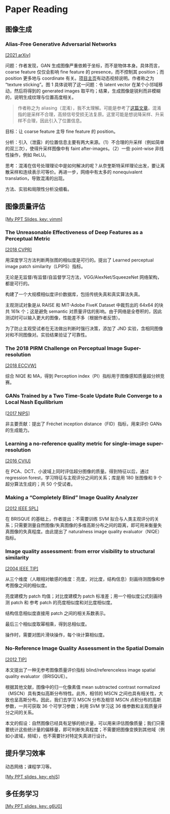 # Paper Reading

## 图像生成

### Alias-Free Generative Adversarial Networks

[[2021 arXiv]](https://arxiv.org/abs/2106.12423)

问题：作者发现，GAN 生成图像严重依赖于坐标，而不是物体本身。具体而言，coarse feature 仅仅会影响 fine feature 的 presence，而不控制其 position；而 position 更多地与 coordinate 有关。[项目主页](https://nvlabs.github.io/alias-free-gan/)有动态视频说明。作者称之为 “texture sticking”。图 1 具体说明了这一问题：令 latent vector 在某个小邻域移动，然后将得到的 generated images 取平均；结果，生成图像是锐利而非模糊的，说明生成纹理与位置高度相关。

> 作者称之为 aliasing（混淆），我不太理解。可能是参考了[这篇文章](https://arxiv.org/abs/2008.09604)。混淆指的是采样不合理，高频信号受损无法复原。这里可能是想说降采样、升采样不合理，因此引入了位置信息。

目标：让 coarse feature 主导 fine feature 的 position。

分析：引入（泄露）的位置信息主要有两大来源。（1）不合理的升采样（例如简单的双三次），使得升采样图像中有 faint after-images。（2）一些 point-wise 非线性操作，例如 ReLU。

思考：混淆在信号处理理论中是如何解决的呢？从奈奎斯特采样理论出发，要让离散采样和连续表示可等价。再进一步，网络中有太多的 nonequivalent translation，导致混淆的出现。

方法、实验和局限性分析没细看。

## 图像质量评估

[[My PPT Slides, key: vimm]](https://mq1zrs2eey.feishu.cn/file/boxcnm3JkfyPeZISS7a0Iyzkisb)

### The Unreasonable Effectiveness of Deep Features as a Perceptual Metric

[[2018 CVPR]](https://arxiv.org/abs/1801.03924)

用深度学习方法判断两张图的相似度是可行的。提出了 Learned perceptual image patch similarity（LPIPS）指标。

无论是无监督/有监督/自监督学习方法，VGG/AlexNet/SqueezeNet 网络架构，都是可行的。

构建了一个大规模相似度评价数据库，包括传统失真和真实算法失真。

主观测试对象是从 RAISE 和 MIT-Adobe FiveK Dataset 中裁剪出的 64x64 的块共 161k 个；这是避免 semantic 对质量评估的影响。由于网络是全卷积的，因此测试时可以输入更大的图像，性能差不多（根据作者反馈）。

为了防止主观受试者在无法做出判断时强行决策，添加了 JND 实验，含相同图像对和不同图像对。实验结果验证了可靠性。

### The 2018 PIRM Challenge on Perceptual Image Super-resolution

[[2018 ECCVW]](https://openaccess.thecvf.com/content_ECCVW_2018/papers/11133/Blau_2018_PIRM_Challenge_on_Perceptual_Image_Super-resolution_ECCVW_2018_paper.pdf)

综合 NIQE 和 MA，得到 Perception index（PI）指标用于图像感知质量超分辨竞赛。

### GANs Trained by a Two Time-Scale Update Rule Converge to a Local Nash Equilibrium

[[2017 NIPS]](https://arxiv.org/abs/1706.08500)

非主要贡献：提出了 Fréchet inception distance（FID）指标，用来评价 GANs 的生成能力。

### Learning a no-reference quality metric for single-image super-resolution

[[2016 CVIU]](https://www.sciencedirect.com/science/article/abs/pii/S107731421630203X)

在 PCA、DCT、小波域上同时评估超分图像的质量。得到特征以后，通过 regression forest，学习特征与主观评分之间的关系；库是用 180 张图像和 9 个超分算法生成的；共 50 个受试者。

### Making a “Completely Blind” Image Quality Analyzer

[[2012 IEEE SPL]](https://ieeexplore.ieee.org/abstract/document/6353522)

在 BRISQUE 的基础上，作者提出：不需要训练 SVM 拟合与人类主观评分的关系；只需要测量自然图像/失真图像的多维高斯分布之间的距离，即可用来衡量失真图像的失真程度。由此提出了 naturalness image quality evaluator（NIQE）指标。

### Image quality assessment: from error visibility to structural similarity

[[2004 IEEE TIP]](https://ieeexplore.ieee.org/document/1284395)

从三个维度（人眼相对敏感的维度：亮度，对比度，结构信息）刻画待测图像和参考图像之间的相似度。

亮度建模为 patch 均值；对比度建模为 patch 标准差；用一个相似度公式刻画待测 patch 和 参考 patch 的亮度相似度和对比度相似度。

结构信息相似度直接用 patch 之间的相关系数表示。

最后三个相似度取幂相乘，得到总相似度。

操作时，需要对图片滑块操作，每个块计算相似度。

### No-Reference Image Quality Assessment in the Spatial Domain

[[2012 TIP]](https://ieeexplore.ieee.org/document/6272356)

本文提出了一种无参考图像质量评价指标 blind/referenceless image spatial quality evaluator（BRISQUE）。

根据其他文献，图像中的归一化像素值 mean subtracted contrast normalized（MSCN）具有类似高斯分布特性。此外，相邻的 MSCN 之间也具有相关性，大致也呈高斯分布。因此，我们去学习 MSCN 分布及相邻 MSCN 点积分布的高斯参数，一共可获取 36 个可学习参数；利用 SVM 学习这 36 维参数和主观质量评分之间的关系。

本文的假设：自然图像已经具有足够的统计量，可以用来评估图像质量；我们只需要统计这些统计量的偏移量，即可判断失真程度；不需要把图像变换到其他域（例如小波域，频域），也不需要针对特定失真进行设计。

## 提升学习效率

动态网络；课程学习等。

[[My PPT slides, key: ehjS]](https://mq1zrs2eey.feishu.cn/file/boxcntStxjJxjc6olk0SPEKo88b)

## 多任务学习

[[My PPT slides, key: g6U0]](https://mq1zrs2eey.feishu.cn/file/boxcn4OYEJpJYkyHPZfrXsR6acb)
